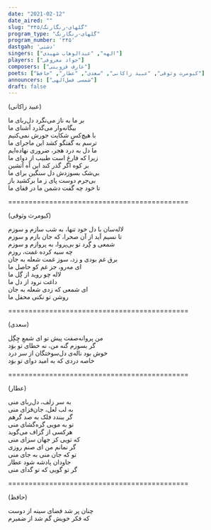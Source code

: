 ```yaml
---
date: "2021-02-12"
date_aired: ""
slug: "گلهای-رنگارنگ/۳۴۵"
program_type: "گلهای-رنگارنگ"
program_number: '۳۴۵'
dastgah: 'دشتی'
singers: ["الهه", "عبدالوهاب شهیدی"]
players: ["جواد معروفی"]
composers: ["عارف قزوینی"]
poets: ["کیومرث وثوقی", "عبید زاکانی", "سعدی", "عطار", "حافظ"]
announcers: ["شمسی فضل‌الهی"]
draft: false
---
```


(عبید زاکانی)  

بر ما به ناز می‌نگرد دل‌ربای ما  
بیگانه‌وار می‌گذرد آشنای ما  
با هیچ‌کس شکایت جورش نمی‌کنیم  
ترسم به گفتگو کشد این ماجرای ما  
ما دل به درد هجر، ضروری نهاده‌ایم  
زیرا که فارغ است طبیب از دوای ما  
بر کوه اگر گذر کند این آه آتشین  
بی‌شک بسوزدش دل سنگین برای ما  
بی‌جرم دوست پای ز ما برکشید باز  
تا خود چه گفت دشمن ما در قفای ما  

============================================  

(کیومرث وثوقی)  

لاله‌‌سان با دل خود تنها، به شب سازم و سوزم  
تا نسیم آید از آن صحرا، که جان بازم و سوزم  
شمعی و گِرد تو بی‌پروا، به پروازم و سوزم  
چه سیه کرده غمت، روزم  
برق غم بودی و زد، سوز غمت شعله به جان  
ای مه‌رو، جز غم کو حاصل ما  
لاله چو روید از گِل ما  
داغت نرود از دل ما  
ای شمعی که زدی شعله به جان  
روشن تو نكنی محفل ما  

============================================  

(سعدی)  

من پروانه‌صفت پیش تو ای شمعِ چِگِل  
گر بسوزم گنه من، نه خطای تو بوَد  
خوش بود ناله‌ی دل‌سوختگان از سر درد  
خاصه دردی که به امید دوای تو بوَد  

============================================  

(عطار)  

به سر زلف، دل‌ربای منی  
به لب لعل، جان‌فزای منی  
گر ببندد فلک به صد گرهم  
تو به مویی گره‌گشای منی  
هرکسی از گزاف می‌گوید  
که تویی کز جهان سزای منی  
گر نمانم من ای صنم روزی  
تو که جان منی به جای منی  
جاودان پادشه شود عطار  
گر تو گویی که تو گدای منی  

============================================  

(حافظ)  

چنان پر شد فضای سینه از دوست  
که فکر خویش گم شد از ضمیرم  
